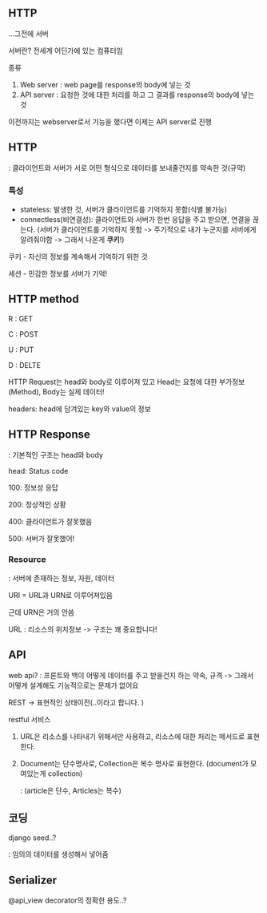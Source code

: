 ## HTTP 

...그전에 서버

서버란? 전세계 어딘가에 있는 컴퓨터임

종류

1. Web server : web page를 response의 body에 넣는 것
2. API server : 요청한 것에 대한 처리를 하고 그 결과를 response의 body에 넣는 것

이전까지는 webserver로서 기능을 했다면 이제는 API server로 진행



## HTTP 

: 클라이언트와 서버가 서로 어떤 형식으로 데이터를 보내줄건지를 약속한 것(규약)



### 특성

- stateless: 발생한 것, 서버가 클라이언트를 기억하지 못함(식별 불가능)
- connectless(비연결성): 클라이언트와 서버가 한번 응답을 주고 받으면, 연결을 끊는다. (서버가 클라이언트를 기억하지 못함 -> 주기적으로 내가 누군지를 서버에게 알려줘야함 -> 그래서 나온게 **쿠키**!)

쿠키 - 자신의 정보를 계속해서 기억하기 위한 것

세션 - 민감한 정보를 서버가 기억! 



## HTTP method

R : GET

C : POST

U : PUT

D : DELTE



HTTP Request는 head와 body로 이루어져 있고 Head는 요청에 대한 부가정보(Method), Body는 실제 데이터!



headers: head에 담겨있는 key와 value의 정보



## HTTP Response

: 기본적인 구조는 head와 body

head: Status code

100: 정보성 응답

200: 정상적인 상황

400: 클라이언트가 잘못했음

500: 서버가 잘못했어!



### Resource

: 서버에 존재하는 정보, 자원, 데이터

URI = URL과 URN로 이루어져있음

근데 URN은 거의 안씀

URL : 리소스의 위치정보 -> 구조는 꽤 중요합니다!



## API

web api? : 프론트와 백이 어떻게 데이터를 주고 받을건지 하는 약속, 규격 -> 그래서 어떻게 설계해도 기능적으로는 문제가 없어요

REST -> 표현적인 상태이전(..이라고 합니다. )

restful 서비스

1. URL은 리소스를 나타내기 위해서만 사용하고, 리소스에 대한 처리는 메서드로 표현한다. 

2. Document는 단수명사로, Collection은 복수 명사로 표현한다. (document가 모여있는게 collection)

   : (article은 단수, Articles는 복수)



## 코딩

django seed..?

: 임의의 데이터를 생성해서 넣어줌



## Serializer

@api_view decorator의 정확한 용도..?
